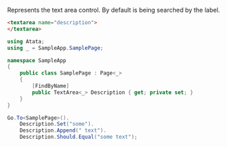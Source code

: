 Represents the text area control. By default is being searched by the label.

```html
<textarea name="description">
</textarea>
```
```cs
using Atata;
using _ = SampleApp.SamplePage;

namespace SampleApp
{
    public class SamplePage : Page<_>
    {
        [FindByName]
        public TextArea<_> Description { get; private set; }
    }
}
```
```cs
Go.To<SamplePage>().
    Description.Set("some").
    Description.Append(" text").
    Description.Should.Equal("some text");
```